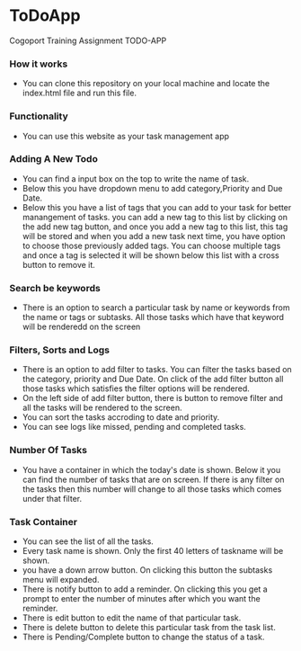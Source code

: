 # ToDoApp
Cogoport Training Assignment TODO-APP
### How it works
* You can clone this repository on your local machine and locate the index.html file and run this file.
### Functionality 
* You can use this website as your task management app
### Adding A New Todo
* You can find a input box on the top to write the name of task.
* Below this you have dropdown menu to add category,Priority and Due Date.
* Below this you have a list of tags that you can add to your task for better manangement of tasks. you can add a new tag to this list by clicking on the add new tag button, and once you add a new tag to this list, this tag will be stored and when you add a new task next time, you have option to choose those previously added tags. You can choose multiple tags and once a tag is selected it will be shown below this list with a cross button to remove it.
### Search be keywords
* There is an option to search a particular task by name or keywords from the name or tags or subtasks. All those tasks which have that keyword will be renderedd on the screen
### Filters, Sorts and Logs 
* There is an option to add filter to tasks. You can filter the tasks based on the category, priority and Due Date. On click of the add filter button all those tasks which satisfies the filter options will be rendered.
* On the left side of add filter button, there is button to remove filter and all the tasks will be rendered to the screen.
* You can sort the tasks accroding to date and priority.
* You can see logs like missed, pending and completed tasks.
### Number Of Tasks
* You have a container in which the today's date is shown. Below it you can find the number of tasks that are on screen. If there is any filter on the tasks then this number will change to all those tasks which comes under that filter.
### Task Container
* You can see the list of all the tasks.
* Every task name is shown. Only the first 40 letters of taskname will be shown.
* you have a down arrow button. On clicking this button the subtasks menu will expanded.
* There is notify button to add a reminder. On clicking this you get a prompt to enter the number of minutes after which you want the reminder.
* There is edit button to edit the name of that particular task.
* There is delete button to delete this particular task from the task list.
* There is Pending/Complete button to change the status of a task.  
